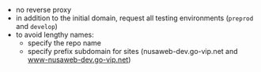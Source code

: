 - no reverse proxy
- in addition to the initial domain, request all testing environments (`preprod` and `develop`)
- to avoid lengthy names:
	- specify the repo name
	- specify prefix subdomain for sites (nusaweb-dev.go-vip.net and www-nusaweb-dev.go-vip.net)
